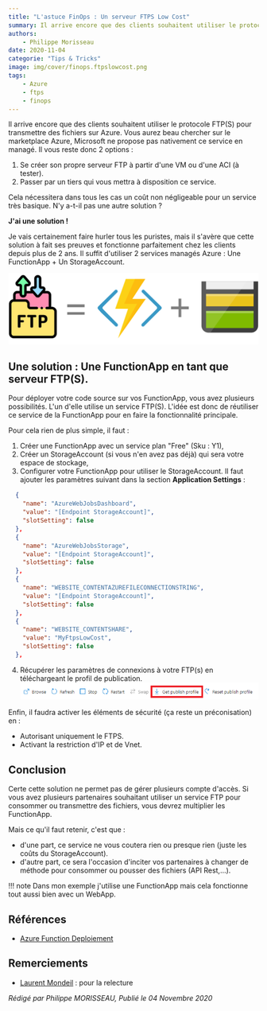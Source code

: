 ```yaml
---
title: "L'astuce FinOps : Un serveur FTPS Low Cost"
summary: Il arrive encore que des clients souhaitent utiliser le protocole FTP(S) pour transmettre des fichiers sur Azure. Vous aurez beau chercher sur le marketplace Azure, Microsoft ne propose pas nativement ce service en managé.
authors:
    - Philippe Morisseau
date: 2020-11-04
categorie: "Tips & Tricks"
image: img/cover/finops.ftpslowcost.png
tags:
    - Azure
    - ftps
    - finops
---
```

Il arrive encore que des clients souhaitent utiliser le protocole FTP(S) pour transmettre des fichiers sur Azure. Vous aurez beau chercher sur le marketplace Azure, Microsoft ne propose pas nativement ce service en managé.
Il vous reste donc 2 options :

1. Se créer son propre serveur FTP à partir d'une VM ou d'une ACI (à tester).
2. Passer par un tiers qui vous mettra à disposition ce service.

Cela nécessitera dans tous les cas un coût non négligeable pour un service très basique. N'y a-t-il pas une autre solution ?

**J'ai une solution !**

Je vais certainement faire hurler tous les puristes, mais il s'avère que cette solution à fait ses preuves et fonctionne parfaitement chez les clients depuis plus de 2 ans.
Il suffit d'utiliser 2 services managés Azure : Une FunctionApp + Un StorageAccount.

![FunctionApps + StorageAccount](../../img/finops.ftps.svg)

## Une solution : Une FunctionApp en tant que serveur FTP(S).

Pour déployer votre code source sur vos FunctionApp, vous avez plusieurs possibilités. L'un d'elle utilise un service FTP(S). L'idée est donc de réutiliser ce service de la FunctionApp pour en faire la fonctionnalité principale.

Pour cela rien de plus simple, il faut :

1. Créer une FunctionApp avec un service plan "Free" (Sku : Y1),
2. Créer un StorageAccount (si vous n'en avez pas déjà) qui sera votre espace de stockage,
3. Configurer votre FunctionApp pour utiliser le StorageAccount. Il faut ajouter les paramètres suivant dans la section **Application Settings** :

```json
  {
    "name": "AzureWebJobsDashboard",
    "value": "[Endpoint StorageAccount]",
    "slotSetting": false
  },
  {
    "name": "AzureWebJobsStorage",
    "value": "[Endpoint StorageAccount]",
    "slotSetting": false
  },
  {
    "name": "WEBSITE_CONTENTAZUREFILECONNECTIONSTRING",
    "value": "[Endpoint StorageAccount]",
    "slotSetting": false
  },
  {
    "name": "WEBSITE_CONTENTSHARE",
    "value": "MyFtpsLowCost",
    "slotSetting": false
  },
```
4. Récupérer les paramètres de connexions à votre FTP(s) en téléchargeant le profil de publication.
![Publish profil](../../img/ftps.publishprofil.png)

Enfin, il faudra activer les éléments de sécurité (ça reste un préconisation) en :

- Autorisant uniquement le FTPS.
- Activant la restriction d'IP et de Vnet.

## Conclusion

Certe cette solution ne permet pas de gérer plusieurs compte d'accès. Si vous avez plusieurs partenaires souhaitant utiliser un service FTP pour consommer ou transmettre des fichiers, vous devrez multiplier les FunctionApp.

Mais ce qu'il faut retenir, c'est que :

- d'une part, ce service ne vous coutera rien ou presque rien (juste les coûts du StorageAccount).
- d'autre part, ce sera l'occasion d'inciter vos partenaires à changer de méthode pour consommer ou pousser des fichiers (API Rest,...).

!!! note 
    Dans mon exemple j'utilise une FunctionApp mais cela fonctionne tout aussi bien avec un WebApp.

## Références

- [Azure Function Deploiement](https://docs.microsoft.com/fr-fr/azure/azure-functions/functions-deployment-technologies#ftp?WT.mc_id=AZ-MVP-5004832)

## Remerciements

- [Laurent Mondeil](https://www.linkedin.com/in/laurent-mondeil-0a87a743/) : pour la relecture

_Rédigé par Philippe MORISSEAU, Publié le 04 Novembre 2020_
